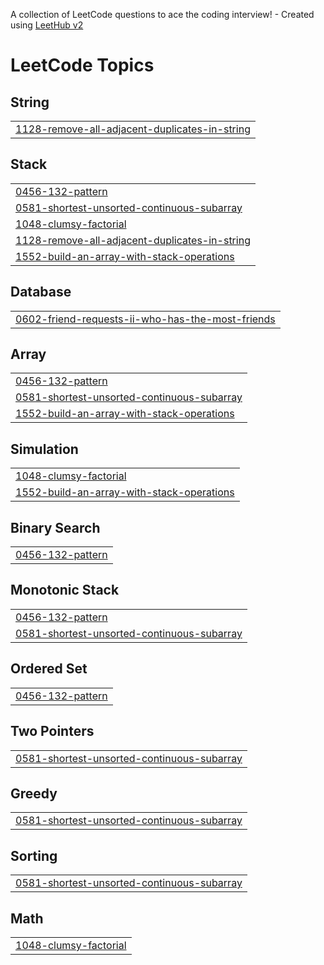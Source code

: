 A collection of LeetCode questions to ace the coding interview! - Created using [LeetHub v2](https://github.com/arunbhardwaj/LeetHub-2.0)
<!---LeetCode Topics Start-->
# LeetCode Topics
## String
|  |
| ------- |
| [1128-remove-all-adjacent-duplicates-in-string](https://github.com/rajivjha0599/Leetcode/tree/master/1128-remove-all-adjacent-duplicates-in-string) |
## Stack
|  |
| ------- |
| [0456-132-pattern](https://github.com/rajivjha0599/Leetcode/tree/master/0456-132-pattern) |
| [0581-shortest-unsorted-continuous-subarray](https://github.com/rajivjha0599/Leetcode/tree/master/0581-shortest-unsorted-continuous-subarray) |
| [1048-clumsy-factorial](https://github.com/rajivjha0599/Leetcode/tree/master/1048-clumsy-factorial) |
| [1128-remove-all-adjacent-duplicates-in-string](https://github.com/rajivjha0599/Leetcode/tree/master/1128-remove-all-adjacent-duplicates-in-string) |
| [1552-build-an-array-with-stack-operations](https://github.com/rajivjha0599/Leetcode/tree/master/1552-build-an-array-with-stack-operations) |
## Database
|  |
| ------- |
| [0602-friend-requests-ii-who-has-the-most-friends](https://github.com/rajivjha0599/Leetcode/tree/master/0602-friend-requests-ii-who-has-the-most-friends) |
## Array
|  |
| ------- |
| [0456-132-pattern](https://github.com/rajivjha0599/Leetcode/tree/master/0456-132-pattern) |
| [0581-shortest-unsorted-continuous-subarray](https://github.com/rajivjha0599/Leetcode/tree/master/0581-shortest-unsorted-continuous-subarray) |
| [1552-build-an-array-with-stack-operations](https://github.com/rajivjha0599/Leetcode/tree/master/1552-build-an-array-with-stack-operations) |
## Simulation
|  |
| ------- |
| [1048-clumsy-factorial](https://github.com/rajivjha0599/Leetcode/tree/master/1048-clumsy-factorial) |
| [1552-build-an-array-with-stack-operations](https://github.com/rajivjha0599/Leetcode/tree/master/1552-build-an-array-with-stack-operations) |
## Binary Search
|  |
| ------- |
| [0456-132-pattern](https://github.com/rajivjha0599/Leetcode/tree/master/0456-132-pattern) |
## Monotonic Stack
|  |
| ------- |
| [0456-132-pattern](https://github.com/rajivjha0599/Leetcode/tree/master/0456-132-pattern) |
| [0581-shortest-unsorted-continuous-subarray](https://github.com/rajivjha0599/Leetcode/tree/master/0581-shortest-unsorted-continuous-subarray) |
## Ordered Set
|  |
| ------- |
| [0456-132-pattern](https://github.com/rajivjha0599/Leetcode/tree/master/0456-132-pattern) |
## Two Pointers
|  |
| ------- |
| [0581-shortest-unsorted-continuous-subarray](https://github.com/rajivjha0599/Leetcode/tree/master/0581-shortest-unsorted-continuous-subarray) |
## Greedy
|  |
| ------- |
| [0581-shortest-unsorted-continuous-subarray](https://github.com/rajivjha0599/Leetcode/tree/master/0581-shortest-unsorted-continuous-subarray) |
## Sorting
|  |
| ------- |
| [0581-shortest-unsorted-continuous-subarray](https://github.com/rajivjha0599/Leetcode/tree/master/0581-shortest-unsorted-continuous-subarray) |
## Math
|  |
| ------- |
| [1048-clumsy-factorial](https://github.com/rajivjha0599/Leetcode/tree/master/1048-clumsy-factorial) |
<!---LeetCode Topics End-->
